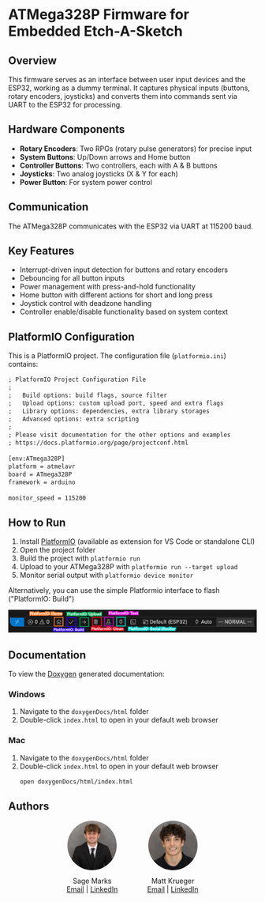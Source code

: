# ATMega328P Firmware for Embedded Etch-A-Sketch

## Overview
This firmware serves as an interface between user input devices and the ESP32, working as a dummy terminal. It captures physical inputs (buttons, rotary encoders, joysticks) and converts them into commands sent via UART to the ESP32 for processing.

## Hardware Components
- **Rotary Encoders**: Two RPGs (rotary pulse generators) for precise input
- **System Buttons**: Up/Down arrows and Home button
- **Controller Buttons**: Two controllers, each with A & B buttons
- **Joysticks**: Two analog joysticks (X & Y for each)
- **Power Button**: For system power control

## Communication
The ATMega328P communicates with the ESP32 via UART at 115200 baud.

## Key Features
- Interrupt-driven input detection for buttons and rotary encoders
- Debouncing for all button inputs
- Power management with press-and-hold functionality
- Home button with different actions for short and long press
- Joystick control with deadzone handling
- Controller enable/disable functionality based on system context

## PlatformIO Configuration
This is a PlatformIO project. The configuration file (`platformio.ini`) contains:

```
; PlatformIO Project Configuration File
;
;   Build options: build flags, source filter
;   Upload options: custom upload port, speed and extra flags
;   Library options: dependencies, extra library storages
;   Advanced options: extra scripting
;
; Please visit documentation for the other options and examples
; https://docs.platformio.org/page/projectconf.html

[env:ATmega328P]
platform = atmelavr
board = ATmega328P
framework = arduino

monitor_speed = 115200
```

## How to Run
1. Install [PlatformIO](https://platformio.org/) (available as extension for VS Code or standalone CLI)
2. Open the project folder
3. Build the project with `platformio run`
4. Upload to your ATMega328P with `platformio run --target upload`
5. Monitor serial output with `platformio device monitor`

Alternatively, you can use the simple Platformio interface to flash ("PlatformIO: Build")

<p align="center">
  <img src="../../img/PlatformIO_bar.png" alt="PlatformIO Interface">
</p>

## Documentation

To view the [Doxygen](https://doxygen.nl/) generated documentation:

### Windows
1. Navigate to the `doxygenDocs/html` folder
2. Double-click `index.html` to open in your default web browser

### Mac
1. Navigate to the `doxygenDocs/html` folder
2. Double-click `index.html` to open in your default web browser
   ```bash
   open doxygenDocs/html/index.html
   ```

## Authors  

<div style="display: flex; justify-content: center; gap: 60px;">
  <div align="center">
    <img src="../../img/smarks.jpeg" alt="Sage Marks" style="width: 100px; height: 100px; border-radius: 50%; margin-bottom: 10px;">
    <div style="display: flex; align-items: center; justify-content: center;">
      Sage Marks
    </div>
    <div>
      <a href="mailto:sage-marks@uiowa.edu">Email</a> | <a href="https://www.linkedin.com/in/sage-marks-71a044293/">LinkedIn</a>
    </div>
  </div>

  <div align="center">
    <img src="../../img/mkrueger.png" alt="Matt Krueger" style="width: 100px; height: 100px; border-radius: 50%; margin-bottom: 10px;">
    <div style="display: flex; align-items: center; justify-content: center;">
      Matt Krueger
    </div>
    <div>
      <a href="mailto:matthew-krueger@uiowa.edu">Email</a> | <a href="https://www.linkedin.com/in/mattnkrueger/">LinkedIn</a>
    </div>
  </div>
</div>              
    
